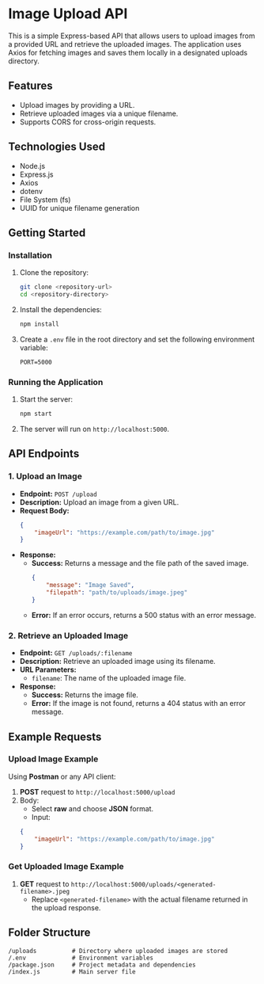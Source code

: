 
# Image Upload API

This is a simple Express-based API that allows users to upload images from a provided URL and retrieve the uploaded images. The application uses Axios for fetching images and saves them locally in a designated uploads directory.

## Features

- Upload images by providing a URL.
- Retrieve uploaded images via a unique filename.
- Supports CORS for cross-origin requests.

## Technologies Used

- Node.js
- Express.js
- Axios
- dotenv
- File System (fs)
- UUID for unique filename generation

## Getting Started

### Installation

1. Clone the repository:
   ```bash
   git clone <repository-url>
   cd <repository-directory>
   ```

2. Install the dependencies:
   ```bash
   npm install
   ```

3. Create a `.env` file in the root directory and set the following environment variable:
   ```plaintext
   PORT=5000
   ```

### Running the Application

1. Start the server:
   ```bash
   npm start
   ```

2. The server will run on `http://localhost:5000`.

## API Endpoints

### 1. Upload an Image

- **Endpoint:** `POST /upload`
- **Description:** Upload an image from a given URL.
- **Request Body:**
  ```json
  {
      "imageUrl": "https://example.com/path/to/image.jpg"
  }
  ```
- **Response:**
  - **Success:** Returns a message and the file path of the saved image.
    ```json
    {
        "message": "Image Saved",
        "filepath": "path/to/uploads/image.jpeg"
    }
    ```
  - **Error:** If an error occurs, returns a 500 status with an error message.

### 2. Retrieve an Uploaded Image

- **Endpoint:** `GET /uploads/:filename`
- **Description:** Retrieve an uploaded image using its filename.
- **URL Parameters:**
  - `filename`: The name of the uploaded image file.
- **Response:**
  - **Success:** Returns the image file.
  - **Error:** If the image is not found, returns a 404 status with an error message.

## Example Requests

### Upload Image Example

Using **Postman** or any API client:

1. **POST** request to `http://localhost:5000/upload`
2. Body:
   - Select **raw** and choose **JSON** format.
   - Input:
   ```json
   {
       "imageUrl": "https://example.com/path/to/image.jpg"
   }
   ```

### Get Uploaded Image Example

1. **GET** request to `http://localhost:5000/uploads/<generated-filename>.jpeg`
   - Replace `<generated-filename>` with the actual filename returned in the upload response.

## Folder Structure

```
/uploads          # Directory where uploaded images are stored
/.env             # Environment variables
/package.json     # Project metadata and dependencies
/index.js         # Main server file
```